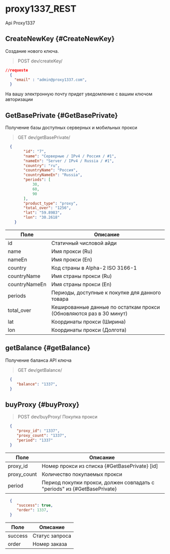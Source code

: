 # proxy1337_REST
Api Proxy1337
## CreateNewKey {#CreateNewKey}

Cоздание нового ключа.

> POST dev/createKey/

~~~json
//requeste
  {
    "email" : "admin@proxy1337.com",
  }
~~~
На вашу электронную почту придет уведомление с вашим ключом авторизации

## GetBasePrivate {#GetBasePrivate}

Получение базы доступных серверных и мобильных прокси

> GET dev/getBasePrivate/
~~~json
  {
		"id": "7",
		"name": "Серверные / IPv4 / Россия / #1",
		"nameEn": "Server / IPv4 / Russia / #1",
		"country": "ru",
		"countryName": "Россия",
		"countryNameEn": "Russia",
		"periods": [
			30,
			60,
			90
		],
		"product_type": "proxy",
		"total_over": "1256",
		"lat": "59.8983",
		"lon": "30.2618"
	}
~~~
Поле                 | Описание
---------------------|-------------------
id                   | Статичный числовой айди  
name                 | Имя прокси (Ru)
nameEn               | Имя прокси (En)
country              | Код страны в Alpha-2 ISO 3166-1
countryName          | Имя страны прокси (Ru)
countryNameEn        | Имя страны прокси (En)
periods              | Периоды, доступные к покупке для данного товара
total_over           | Кешированные данные по остаткам прокси (Обновляются раз в 30 минут)
lat                  | Координаты прокси (Ширина)
lon                  | Координаты прокси (Долгота)

## getBalance {#getBalance}

Получение баланса API ключа

> GET dev/getBalance/
~~~json
  {
     "balance": "1337",
  }
~~~

## buyProxy {#buyProxy}
> POST dev/buyProxy/
Покупка прокси
~~~json
  {
     "proxy_id": "1337",
     "proxy_count": "1337",
     "period": "1337"
  }
~~~
Поле                 | Описание
---------------------|-------------------
proxy_id             | Номер прокси из списка {#GetBasePrivate} [id]
proxy_count          | Количество покупаемых прокси
period               | Период покупки прокси, должен совпадать с "periods" из {#GetBasePrivate}
~~~json
  {
     "success": true,
     "order": 1337,
  }
~~~
Поле                 | Описание
---------------------|-------------------
success              | Статус запроса
order          	     | Номер заказа
